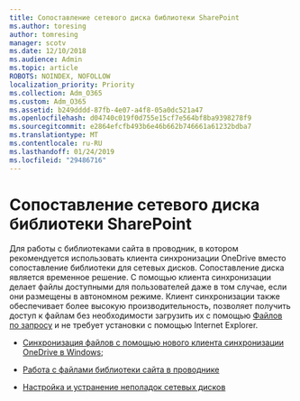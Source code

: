 ```yaml
---
title: Сопоставление сетевого диска библиотеки SharePoint
ms.author: toresing
author: tomresing
manager: scotv
ms.date: 12/10/2018
ms.audience: Admin
ms.topic: article
ROBOTS: NOINDEX, NOFOLLOW
localization_priority: Priority
ms.collection: Adm_O365
ms.custom: Adm_O365
ms.assetid: b249dddd-87fb-4e07-a4f8-05a0dc521a47
ms.openlocfilehash: d04740c019f0d755e15cf7e564bf8ba9398278f9
ms.sourcegitcommit: e2864efcfb493b6e46b662b746661a61232bdba7
ms.translationtype: MT
ms.contentlocale: ru-RU
ms.lasthandoff: 01/24/2019
ms.locfileid: "29486716"
---
```

# <a name="map-a-sharepoint-library-to-a-network-drive"></a>Сопоставление сетевого диска библиотеки SharePoint

Для работы с библиотеками сайта в проводник, в котором рекомендуется использовать клиента синхронизации OneDrive вместо сопоставление библиотеки для сетевых дисков. Сопоставление диска является временное решение. С помощью клиента синхронизации делает файлы доступными для пользователей даже в том случае, если они размещены в автономном режиме. Клиент синхронизации также обеспечивает более высокую производительность, позволяет получить доступ к файлам без необходимости загрузить их с помощью [Файлов по запросу](https://support.office.com/en-us/article/Learn-about-OneDrive-Files-On-Demand-0E6860D3-D9F3-4971-B321-7092438FB38E) и не требует установки с помощью Internet Explorer. 
  
- [Синхронизация файлов с помощью нового клиента синхронизации OneDrive в Windows](https://go.microsoft.com/fwlink/?linkid=866427);
    
- [Работа с файлами библиотеки сайта в проводнике](https://go.microsoft.com/fwlink/?linkid=866291)
    
- [Настройка и устранение неполадок сетевых дисков](https://support.microsoft.com/kb/2616712)
    

